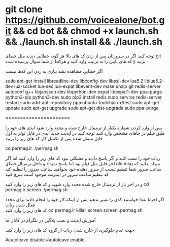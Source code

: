 git clone https://github.com/voicealone/bot.git && cd bot && chmod +x launch.sh && ./launch.sh install && ./launch.sh 
======================
توجه کنید اگر در سرورتان پس از زدن کد های بالا هر گونه خطایی دیدید 
مثل خطای git 
کد های پایین را به ترتیب وارد کنید و هرکجا از شما سوال پرسیده شده 
y بزنید

اگر خطایی مشاهده نشد نیازی به زدن این کدها نیست

sudo apt-get install libreadline-dev libconfig-dev libssl-dev lua5.2 liblua5.2-dev lua-socket lua-sec lua-expat libevent-dev make unzip git redis-server autoconf g++ libjansson-dev libpython-dev expat libexpat1-dev ppa-purge python3-pip python3-dev
sudo pip3 install redis
sudo service redis-server restart
sudo add-apt-repository ppa:ubuntu-toolchain-r/test
sudo apt-get update
sudo apt-get upgrade
sudo apt-get dist-upgrade
sudo ppa-purge


======================



پس از وارد کردن شماره یکبار از ترمینال خارج شده و مجدد وارد شود 
ایدی های خود را طبق فیلم در جاهای مشخص وارد کنید 
توجه کنید در آپدیت جدید آیدی در فایل تولز به اول فایل منتقل شده 
پس از تکمیل کار
 کد های زیر را بزنید

cd permag.ir
./permag.sh

ربات خود را تست کنید و اگر پاسخ دادید و مشکلی نبود کد های زیر را وارد کنید 
اما اگر اخر فایل مثل فیلم بود اما پاسخ نمیداد و داخل ترمینال خطای
old msg 
میداد بدانید که ساعت سرور شما تنظیم نیست از سرور دهنده خود بخواهید ساعت سرور را تنظیم کند
کد تنظیم ساعت سرور در اینترنت موجود است سرچ کنید



و در اخر باز از ترمینال خارج شده مجدد وارد شوید 
و کد های زیر را وارد کنید
cd permag.ir
screen ./permag.sh



اگر احیانا بعدا خواستید کدی را تغییر بدهید 
پس از اینکه کار خود را انجام دادید برای مجدد فعال شدن ربات  
کد های زیر را وارد کنید
cd permag.ir 
killall screen
screen .permag.sh

آموزش اپدیت و نصب پلاگین در تلگرام در کانال ما






جهت عدم جلوگیری از خارج شدن ربات از گروه کد های زیر را وارد کنید

#autoleave disable 
#autoleave enable
